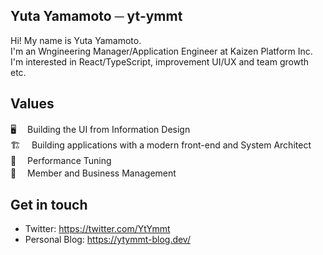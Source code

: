 ## Yuta Yamamoto ─ yt-ymmt

Hi! My name is Yuta Yamamoto.  
I'm an Wngineering Manager/Application Engineer at Kaizen Platform Inc.  
I'm interested in React/TypeScript, improvement UI/UX and team growth etc.

## Values

🖥 　Building the UI from Information Design  
🏗 　Building applications with a modern front-end and System Architect  
🚀 　Performance Tuning  
🦸 　Member and Business Management

## Get in touch

- Twitter: https://twitter.com/YtYmmt
- Personal Blog: https://ytymmt-blog.dev/
